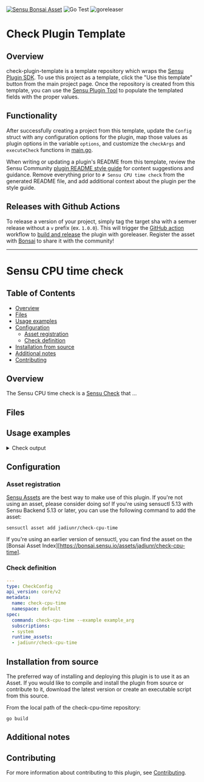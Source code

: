 [![Sensu Bonsai Asset](https://img.shields.io/badge/Bonsai-Download%20Me-brightgreen.svg?colorB=89C967&logo=sensu)](https://bonsai.sensu.io/assets/jadiunr/check-cpu-time)
![Go Test](https://github.com/jadiunr/check-cpu-time/workflows/Go%20Test/badge.svg)
![goreleaser](https://github.com/jadiunr/check-cpu-time/workflows/goreleaser/badge.svg)

# Check Plugin Template

## Overview
check-plugin-template is a template repository which wraps the [Sensu Plugin SDK][2].
To use this project as a template, click the "Use this template" button from the main project page.
Once the repository is created from this template, you can use the [Sensu Plugin Tool][9] to
populate the templated fields with the proper values.

## Functionality

After successfully creating a project from this template, update the `Config` struct with any
configuration options for the plugin, map those values as plugin options in the variable `options`,
and customize the `checkArgs` and `executeCheck` functions in [main.go][7].

When writing or updating a plugin's README from this template, review the Sensu Community
[plugin README style guide][3] for content suggestions and guidance. Remove everything
prior to `# Sensu CPU time check` from the generated README file, and add additional context about the
plugin per the style guide.

## Releases with Github Actions

To release a version of your project, simply tag the target sha with a semver release without a `v`
prefix (ex. `1.0.0`). This will trigger the [GitHub action][5] workflow to [build and release][4]
the plugin with goreleaser. Register the asset with [Bonsai][8] to share it with the community!

***

# Sensu CPU time check

## Table of Contents
- [Overview](#overview)
- [Files](#files)
- [Usage examples](#usage-examples)
- [Configuration](#configuration)
  - [Asset registration](#asset-registration)
  - [Check definition](#check-definition)
- [Installation from source](#installation-from-source)
- [Additional notes](#additional-notes)
- [Contributing](#contributing)

## Overview

The Sensu CPU time check is a [Sensu Check][6] that ...

## Files

## Usage examples

<details>
<summary>Check output</summary>

```
# HELP cpu_time_total Static CPU Total time
# TYPE cpu_time_total counter
cpu_time_total{cpu="cpu0"} 1215.95
cpu_time_total{cpu="cpu1"} 1217.53
cpu_time_total{cpu="cpu2"} 1217.36
cpu_time_total{cpu="cpu3"} 1217.09
cpu_time_total{cpu="cpu4"} 1217.91
cpu_time_total{cpu="cpu5"} 1218.79
cpu_time_total{cpu="cpu6"} 1218.37
cpu_time_total{cpu="cpu7"} 1218.75
cpu_time_total{cpu="cpu8"} 1219.60
cpu_time_total{cpu="cpu9"} 1218.68
cpu_time_total{cpu="cpu10"} 1210.61
cpu_time_total{cpu="cpu11"} 1215.81
cpu_time_total{cpu="cpu-total"} 14606.82
# HELP cpu_time_user Statistic CPU User time
# TYPE cpu_time_user counter
cpu_time_user{cpu="cpu0"} 91.82
cpu_time_user{cpu="cpu1"} 87.37
cpu_time_user{cpu="cpu2"} 94.92
cpu_time_user{cpu="cpu3"} 127.36
cpu_time_user{cpu="cpu4"} 106.02
cpu_time_user{cpu="cpu5"} 101.07
cpu_time_user{cpu="cpu6"} 107.33
cpu_time_user{cpu="cpu7"} 100.62
cpu_time_user{cpu="cpu8"} 108.71
cpu_time_user{cpu="cpu9"} 101.25
cpu_time_user{cpu="cpu10"} 65.64
cpu_time_user{cpu="cpu11"} 85.07
cpu_time_user{cpu="cpu-total"} 1177.23
# HELP cpu_time_system Statistic CPU System time
# TYPE cpu_time_system counter
cpu_time_system{cpu="cpu0"} 26.84
cpu_time_system{cpu="cpu1"} 25.59
cpu_time_system{cpu="cpu2"} 24.54
cpu_time_system{cpu="cpu3"} 24.81
cpu_time_system{cpu="cpu4"} 25.68
cpu_time_system{cpu="cpu5"} 24.85
cpu_time_system{cpu="cpu6"} 24.13
cpu_time_system{cpu="cpu7"} 23.77
cpu_time_system{cpu="cpu8"} 23.54
cpu_time_system{cpu="cpu9"} 23.76
cpu_time_system{cpu="cpu10"} 26.54
cpu_time_system{cpu="cpu11"} 28.59
cpu_time_system{cpu="cpu-total"} 302.71
# HELP cpu_time_idle Statistic CPU Idle time
# TYPE cpu_time_idle counter
cpu_time_idle{cpu="cpu0"} 1091.55
cpu_time_idle{cpu="cpu1"} 1097.39
cpu_time_idle{cpu="cpu2"} 1093.90
cpu_time_idle{cpu="cpu3"} 1060.68
cpu_time_idle{cpu="cpu4"} 1082.18
cpu_time_idle{cpu="cpu5"} 1088.98
cpu_time_idle{cpu="cpu6"} 1082.32
cpu_time_idle{cpu="cpu7"} 1090.73
cpu_time_idle{cpu="cpu8"} 1083.70
cpu_time_idle{cpu="cpu9"} 1089.82
cpu_time_idle{cpu="cpu10"} 1097.20
cpu_time_idle{cpu="cpu11"} 1094.44
cpu_time_idle{cpu="cpu-total"} 13052.93
# HELP cpu_time_nice Statistic CPU Nice time
# TYPE cpu_time_nice counter
cpu_time_nice{cpu="cpu0"} 0.00
cpu_time_nice{cpu="cpu1"} 0.00
cpu_time_nice{cpu="cpu2"} 0.00
cpu_time_nice{cpu="cpu3"} 0.00
cpu_time_nice{cpu="cpu4"} 0.00
cpu_time_nice{cpu="cpu5"} 0.00
cpu_time_nice{cpu="cpu6"} 0.00
cpu_time_nice{cpu="cpu7"} 0.00
cpu_time_nice{cpu="cpu8"} 0.00
cpu_time_nice{cpu="cpu9"} 0.00
cpu_time_nice{cpu="cpu10"} 0.00
cpu_time_nice{cpu="cpu11"} 0.01
cpu_time_nice{cpu="cpu-total"} 0.05
# HELP cpu_time_iowait Statistic CPU Iowait time
# TYPE cpu_time_iowait counter
cpu_time_iowait{cpu="cpu0"} 0.99
cpu_time_iowait{cpu="cpu1"} 0.85
cpu_time_iowait{cpu="cpu2"} 0.80
cpu_time_iowait{cpu="cpu3"} 1.04
cpu_time_iowait{cpu="cpu4"} 0.83
cpu_time_iowait{cpu="cpu5"} 0.81
cpu_time_iowait{cpu="cpu6"} 1.11
cpu_time_iowait{cpu="cpu7"} 0.82
cpu_time_iowait{cpu="cpu8"} 0.74
cpu_time_iowait{cpu="cpu9"} 0.97
cpu_time_iowait{cpu="cpu10"} 0.78
cpu_time_iowait{cpu="cpu11"} 1.13
cpu_time_iowait{cpu="cpu-total"} 10.93
# HELP cpu_time_irq Statistic CPU Irq time
# TYPE cpu_time_irq counter
cpu_time_irq{cpu="cpu0"} 2.32
cpu_time_irq{cpu="cpu1"} 4.75
cpu_time_irq{cpu="cpu2"} 1.72
cpu_time_irq{cpu="cpu3"} 1.78
cpu_time_irq{cpu="cpu4"} 1.77
cpu_time_irq{cpu="cpu5"} 1.71
cpu_time_irq{cpu="cpu6"} 2.00
cpu_time_irq{cpu="cpu7"} 1.60
cpu_time_irq{cpu="cpu8"} 1.64
cpu_time_irq{cpu="cpu9"} 1.68
cpu_time_irq{cpu="cpu10"} 15.83
cpu_time_irq{cpu="cpu11"} 2.74
cpu_time_irq{cpu="cpu-total"} 39.60
# HELP cpu_time_softirq Statistic CPU Softirq time
# TYPE cpu_time_softirq counter
cpu_time_softirq{cpu="cpu0"} 2.43
cpu_time_softirq{cpu="cpu1"} 1.58
cpu_time_softirq{cpu="cpu2"} 1.48
cpu_time_softirq{cpu="cpu3"} 1.42
cpu_time_softirq{cpu="cpu4"} 1.43
cpu_time_softirq{cpu="cpu5"} 1.37
cpu_time_softirq{cpu="cpu6"} 1.48
cpu_time_softirq{cpu="cpu7"} 1.21
cpu_time_softirq{cpu="cpu8"} 1.27
cpu_time_softirq{cpu="cpu9"} 1.20
cpu_time_softirq{cpu="cpu10"} 4.62
cpu_time_softirq{cpu="cpu11"} 3.83
cpu_time_softirq{cpu="cpu-total"} 23.37
# HELP cpu_time_steal Statistic CPU Steal time
# TYPE cpu_time_steal counter
cpu_time_steal{cpu="cpu0"} 0.00
cpu_time_steal{cpu="cpu1"} 0.00
cpu_time_steal{cpu="cpu2"} 0.00
cpu_time_steal{cpu="cpu3"} 0.00
cpu_time_steal{cpu="cpu4"} 0.00
cpu_time_steal{cpu="cpu5"} 0.00
cpu_time_steal{cpu="cpu6"} 0.00
cpu_time_steal{cpu="cpu7"} 0.00
cpu_time_steal{cpu="cpu8"} 0.00
cpu_time_steal{cpu="cpu9"} 0.00
cpu_time_steal{cpu="cpu10"} 0.00
cpu_time_steal{cpu="cpu11"} 0.00
cpu_time_steal{cpu="cpu-total"} 0.00
# HELP cpu_time_guest Statistic CPU Guest time
# TYPE cpu_time_guest counter
cpu_time_guest{cpu="cpu0"} 0.00
cpu_time_guest{cpu="cpu1"} 0.00
cpu_time_guest{cpu="cpu2"} 0.00
cpu_time_guest{cpu="cpu3"} 0.00
cpu_time_guest{cpu="cpu4"} 0.00
cpu_time_guest{cpu="cpu5"} 0.00
cpu_time_guest{cpu="cpu6"} 0.00
cpu_time_guest{cpu="cpu7"} 0.00
cpu_time_guest{cpu="cpu8"} 0.00
cpu_time_guest{cpu="cpu9"} 0.00
cpu_time_guest{cpu="cpu10"} 0.00
cpu_time_guest{cpu="cpu11"} 0.00
cpu_time_guest{cpu="cpu-total"} 0.00
# HELP cpu_time_guest_nice Statistic CPU GuestNice time
# TYPE cpu_time_guest_nice counter
cpu_time_guest_nice{cpu="cpu0"} 0.00
cpu_time_guest_nice{cpu="cpu1"} 0.00
cpu_time_guest_nice{cpu="cpu2"} 0.00
cpu_time_guest_nice{cpu="cpu3"} 0.00
cpu_time_guest_nice{cpu="cpu4"} 0.00
cpu_time_guest_nice{cpu="cpu5"} 0.00
cpu_time_guest_nice{cpu="cpu6"} 0.00
cpu_time_guest_nice{cpu="cpu7"} 0.00
cpu_time_guest_nice{cpu="cpu8"} 0.00
cpu_time_guest_nice{cpu="cpu9"} 0.00
cpu_time_guest_nice{cpu="cpu10"} 0.00
cpu_time_guest_nice{cpu="cpu11"} 0.00
cpu_time_guest_nice{cpu="cpu-total"} 0.00
```

</details>

## Configuration

### Asset registration

[Sensu Assets][10] are the best way to make use of this plugin. If you're not using an asset, please
consider doing so! If you're using sensuctl 5.13 with Sensu Backend 5.13 or later, you can use the
following command to add the asset:

```
sensuctl asset add jadiunr/check-cpu-time
```

If you're using an earlier version of sensuctl, you can find the asset on the [Bonsai Asset Index][https://bonsai.sensu.io/assets/jadiunr/check-cpu-time].

### Check definition

```yml
---
type: CheckConfig
api_version: core/v2
metadata:
  name: check-cpu-time
  namespace: default
spec:
  command: check-cpu-time --example example_arg
  subscriptions:
  - system
  runtime_assets:
  - jadiunr/check-cpu-time
```

## Installation from source

The preferred way of installing and deploying this plugin is to use it as an Asset. If you would
like to compile and install the plugin from source or contribute to it, download the latest version
or create an executable script from this source.

From the local path of the check-cpu-time repository:

```
go build
```

## Additional notes

## Contributing

For more information about contributing to this plugin, see [Contributing][1].

[1]: https://github.com/sensu/sensu-go/blob/master/CONTRIBUTING.md
[2]: https://github.com/sensu/sensu-plugin-sdk
[3]: https://github.com/sensu-plugins/community/blob/master/PLUGIN_STYLEGUIDE.md
[4]: https://github.com/jadiunr/check-cpu-time/blob/master/.github/workflows/release.yml
[5]: https://github.com/jadiunr/check-cpu-time/actions
[6]: https://docs.sensu.io/sensu-go/latest/reference/checks/
[7]: https://github.com/sensu/check-plugin-template/blob/master/main.go
[8]: https://bonsai.sensu.io/
[9]: https://github.com/sensu/sensu-plugin-tool
[10]: https://docs.sensu.io/sensu-go/latest/reference/assets/
